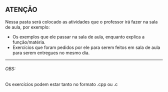  ATENÇÃO
---

Nessa pasta será colocado as atividades que o professor irá fazer na sala de aula, por exemplo:

- Os exemplos que ele passar na sala de aula, enquanto explica a função/matéria.
- Exercícios que foram pedidos por ele para serem feitos em sala de aula para serem entregues no mesmo dia.

---
###### OBS:
Os exercícios podem estar tanto no formato .cpp ou .c 